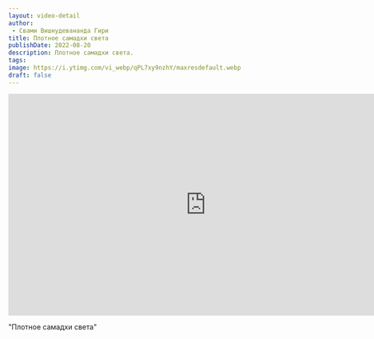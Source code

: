 ```yaml
---
layout: video-detail
author:
 - Свами Вишнудевананда Гири
title: Плотное самадхи света
publishDate: 2022-08-20
description: Плотное самадхи света. 
tags: 
image: https://i.ytimg.com/vi_webp/qPL7xy9nzhY/maxresdefault.webp
draft: false
---
```


<iframe width="790" height="444" src="https://www.youtube.com/embed/qPL7xy9nzhY" frameborder="0" allowfullscreen=""></iframe> 

  "Плотное самадхи света"

  

 